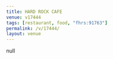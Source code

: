 ```yaml
---
title: HARD ROCK CAFE
venue: v17444
tags: [restaurant, food, "fhrs:91763"]
permalink: /v/17444/
layout: venue
---
```

null